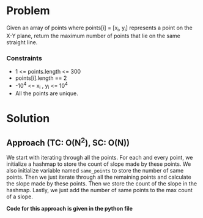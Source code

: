 # Problem
Given an array of points where points[i] = [x<sub>i</sub>, y<sub>i</sub>] represents a point on the X-Y plane, return the maximum number of points that lie on the same straight line.

### Constraints
- 1 <= points.length <= 300
- points[i].length == 2
- -10<sup>4</sup> <= x<sub>i</sub> , y<sub>i</sub> <= 10<sup>4</sup>
- All the points are unique.

# Solution
## Approach (TC: O(N<sup>2</sup>), SC: O(N))
We start with iterating through all the points. For each and every point, we initialize a hashmap to store the count of slope made by these points. We also initialize variable named `same_points` to store the number of same points. Then we just iterate through all the remaining points and calculate the slope made by these points. Then we store the count of the slope in the hashmap. Lastly, we just add the number of same points to the max count of a slope. 

**Code for this approach is given in the python file**